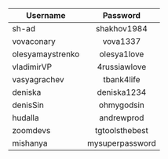 | Username         |   Password      |
|------------------|:---------------:|
| sh-ad            | shakhov1984     |
| vovaconary       |   vova1337      |
| olesyamaystrenko | olesya1love     |
| vladimirVP       | 4russiawlove    |
| vasyagrachev     |  tbank4life     |
| deniska          |  deniska1234    |
| denisSin         |  ohmygodsin     |
| hudalla          |  andrewprod     |
| zoomdevs         |  tgtoolsthebest |
| mishanya         | mysuperpassword |    
